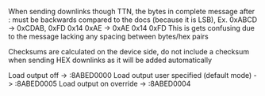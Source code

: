 When sending downlinks though TTN, the bytes in complete message after : must be backwards compared to the docs (because it is LSB), 
    Ex. 0xABCD -> 0xCDAB, 0xFD 0x14 0xAE -> 0xAE 0x14 0xFD
This is gets confusing due to the message lacking any spacing between bytes/hex pairs

Checksums are calculated on the device side, do not include a checksum when sending HEX downlinks as it will be added automatically 

Load output off -> :8ABED0000
Load output user specified (default mode) -> :8ABED0005
Load output on override -> :8ABED0004
